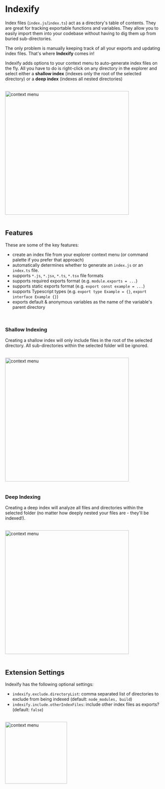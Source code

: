 # Indexify

Index files (`index.js`/`index.ts`) act as a directory's table of contents. They are great for tracking exportable functions and variables. They allow you to easily import them into your codebase without having to dig them up from buried sub-directories.

The only problem is manually keeping track of all your exports and updating index files. That's where **Indexify** comes in!

Indexify adds options to your context menu to auto-generate index files on the fly. All you have to do is right-click on any directory in the explorer and select either a **shallow index** (indexes only the root of the selected directory) or a **deep index** (indexes all nested directories)

<br />
<img src="https://indexify.s3.amazonaws.com/context-menu.png" alt="context menu" height="400" />
<br />
<br />

## Features

These are some of the key features:

- create an index file from your explorer context menu (or command palette if you prefer that approach)
- automatically determines whether to generate an `index.js` or an `index.ts` file.
- supports `*.js`, `*.jsx`, `*.ts`, `*.tsx` file formats
- supports required exports format (e.g. `module.exports = ...`)
- supports static exports format (e.g. `export const example = ...`)
- supports Typescript types (e.g. `export type Example = {}`, `export interface Example {}`)
- exports default & anonymous variables as the name of the variable's parent directory

<br />

### Shallow Indexing

Creating a shallow index will only include files in the root of the selected directory. All sub-directories within the selected folder will be ignored.

<br />
<img src="https://indexify.s3.amazonaws.com/shallow-index.gif" alt="context menu" height="400" />
<br />
<br />

### Deep Indexing

Creating a deep index will analyze all files and directories within the selected folder (no matter how deeply nested your files are - they'll be indexed!).

<br />
<img src="https://indexify.s3.amazonaws.com/deep-index.gif" alt="context menu" height="400" />
<br />
<br />

## Extension Settings

Indexify has the following optional settings:

- `indexify.exclude.directoryList`: comma separated list of directories to exclude from being indexed (default: `node_modules, build`)
- `indexify.include.otherIndexFiles`: include other index files as exports? (default: `false`)

<br />
<img src="https://indexify.s3.amazonaws.com/settings.png" alt="context menu" height="200" />
